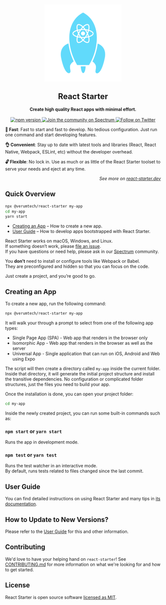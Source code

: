 <!-- A spacer -->
<p>&nbsp;</p>

<p align="center">
  <img alt="react-starter" src="logo.svg" width="250">
</p>

<h2 align="center">
  <big>
    <b>React Starter</b>
  </big>
</h2>

<div align="center">
  <strong>
    Create high quality React apps with minimal effort.
  </strong>
  <br />
  <br />
  <a href="http://badge.fury.io/js/jest">
    <img src="https://badge.fury.io/js/jest.svg" alt="npm version">
  </a>
  <a href="https://spectrum.chat/react-starter">
    <img src="https://withspectrum.github.io/badge/badge.svg" alt="Join the community on Spectrum">
  </a>
  <a href="https://twitter.com/intent/follow?screen_name=react_starter">
    <img src="https://img.shields.io/twitter/follow/react_starter.svg?style=social&label=Follow%20@react_starter" alt="Follow on Twitter">
  </a>
</div>

**🚀 Fast**: Fast to start and fast to develop. No tedious configuration. Just run one command and start developing features.

**👌 Convenient**: Stay up to date with latest tools and libraries (React, React Native, Webpack, ESLint, etc) without the developer overhead.

**🔓 Flexible**: No lock in. Use as much or as little of the React Starter toolset to serve your needs and eject at any time.

<p align="right"><em>See more on <a href="https://react-starter.dev">react-starter.dev</a></em></p>

## Quick Overview

```sh
npx @verumtech/react-starter my-app
cd my-app
yarn start
```

- [Creating an App](#creating-an-app) – How to create a new app.
- [User Guide](https://react-starter.dev/) – How to develop apps bootstrapped with React Starter.

React Starter works on macOS, Windows, and Linux.<br>
If something doesn’t work, please [file an issue](https://github.com/verumtech/react-starter/issues/new).<br>
If you have questions or need help, please ask in our [Spectrum](https://spectrum.chat/react-starter) community.

You **don’t** need to install or configure tools like Webpack or Babel.<br>
They are preconfigured and hidden so that you can focus on the code.

Just create a project, and you’re good to go.

## Creating an App

To create a new app, run the following command:

```sh
npx @verumtech/react-starter my-app
```

It will walk your through a prompt to select from one of the following app types:

- Single Page App (SPA) - Web app that renders in the browser only
- Isomorphic App - Web app that renders in the browser as well as the server
- Universal App - Single application that can run on iOS, Android and Web using Expo

The script will then create a directory called `my-app` inside the current folder. Inside that directory, it will generate the initial project structure and install the transitive dependencies. No configuration or complicated folder structures, just the files you need to build your app.

Once the installation is done, you can open your project folder:

```sh
cd my-app
```

Inside the newly created project, you can run some built-in commands such as:

### `npm start` or `yarn start`

Runs the app in development mode.

### `npm test` or `yarn test`

Runs the test watcher in an interactive mode.<br>
By default, runs tests related to files changed since the last commit.

## User Guide

You can find detailed instructions on using React Starter and many tips in [its documentation](https://react-starter.dev/).

## How to Update to New Versions?

Please refer to the [User Guide](https://react-starter.dev/docs/updating-to-new-releases) for this and other information.

## Contributing

We'd love to have your helping hand on `react-starter`! See [CONTRIBUTING.md](CONTRIBUTING.md) for more information on what we're looking for and how to get started.

## License

React Starter is open source software [licensed as MIT](https://github.com/verumtech/react-starter/blob/master/LICENSE).
